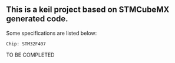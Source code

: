 ## This is a keil project based on STMCubeMX generated code. 
Some specifications are listed below:
```
Chip: STM32F407
```

TO BE COMPLETED
